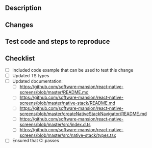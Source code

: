 ## Description

<!--
Description and motivation for this PR.

Include Fixes #<number> if this is fixing some issue.

Fixes # .
-->

## Changes

<!--
Please describe things you've changed here, make a **high level** overview, if change is simple you can omit this section.

For example:

- Updated `about.md` docs

-->

<!--

## Screenshots / GIFs

Here you can add screenshots / GIFs documenting your change.

You can add before / after section if you're changing some behavior.

### Before

### After

-->

## Test code and steps to reproduce

<!--
Please include code that can be used to test this change and short description how this example should work.
This snippet should be as minimal as possible and ready to be pasted into editor (don't exclude exports or remove "not important" parts of reproduction example)
-->

## Checklist

- [ ] Included code example that can be used to test this change
- [ ] Updated TS types
- [ ] Updated documentation: <!-- For adding new props to native-stack -->
  - [ ] https://github.com/software-mansion/react-native-screens/blob/master/README.md
  - [ ] https://github.com/software-mansion/react-native-screens/blob/master/native-stack/README.md
  - [ ] https://github.com/software-mansion/react-native-screens/blob/master/createNativeStackNavigator/README.md
  - [ ] https://github.com/software-mansion/react-native-screens/blob/master/src/index.d.ts
  - [ ] https://github.com/software-mansion/react-native-screens/blob/master/src/native-stack/types.tsx
- [ ] Ensured that CI passes
